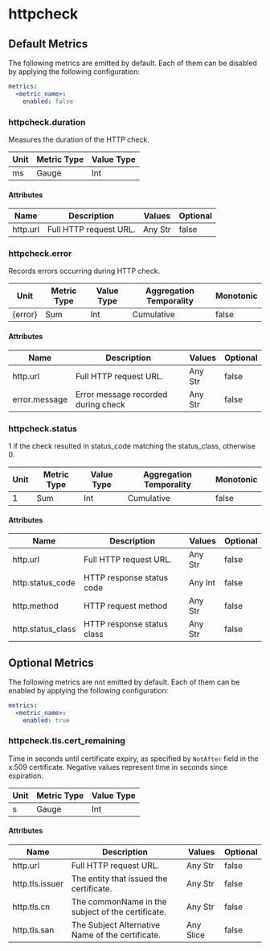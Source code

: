 [comment]: <> (Code generated by mdatagen. DO NOT EDIT.)

# httpcheck

## Default Metrics

The following metrics are emitted by default. Each of them can be disabled by applying the following configuration:

```yaml
metrics:
  <metric_name>:
    enabled: false
```

### httpcheck.duration

Measures the duration of the HTTP check.

| Unit | Metric Type | Value Type |
| ---- | ----------- | ---------- |
| ms | Gauge | Int |

#### Attributes

| Name | Description | Values | Optional |
| ---- | ----------- | ------ | -------- |
| http.url | Full HTTP request URL. | Any Str | false |

### httpcheck.error

Records errors occurring during HTTP check.

| Unit | Metric Type | Value Type | Aggregation Temporality | Monotonic |
| ---- | ----------- | ---------- | ----------------------- | --------- |
| {error} | Sum | Int | Cumulative | false |

#### Attributes

| Name | Description | Values | Optional |
| ---- | ----------- | ------ | -------- |
| http.url | Full HTTP request URL. | Any Str | false |
| error.message | Error message recorded during check | Any Str | false |

### httpcheck.status

1 if the check resulted in status_code matching the status_class, otherwise 0.

| Unit | Metric Type | Value Type | Aggregation Temporality | Monotonic |
| ---- | ----------- | ---------- | ----------------------- | --------- |
| 1 | Sum | Int | Cumulative | false |

#### Attributes

| Name | Description | Values | Optional |
| ---- | ----------- | ------ | -------- |
| http.url | Full HTTP request URL. | Any Str | false |
| http.status_code | HTTP response status code | Any Int | false |
| http.method | HTTP request method | Any Str | false |
| http.status_class | HTTP response status class | Any Str | false |

## Optional Metrics

The following metrics are not emitted by default. Each of them can be enabled by applying the following configuration:

```yaml
metrics:
  <metric_name>:
    enabled: true
```

### httpcheck.tls.cert_remaining

Time in seconds until certificate expiry, as specified by `NotAfter` field in the x.509 certificate. Negative values represent time in seconds since expiration.

| Unit | Metric Type | Value Type |
| ---- | ----------- | ---------- |
| s | Gauge | Int |

#### Attributes

| Name | Description | Values | Optional |
| ---- | ----------- | ------ | -------- |
| http.url | Full HTTP request URL. | Any Str | false |
| http.tls.issuer | The entity that issued the certificate. | Any Str | false |
| http.tls.cn | The commonName in the subject of the certificate. | Any Str | false |
| http.tls.san | The Subject Alternative Name of the certificate. | Any Slice | false |
